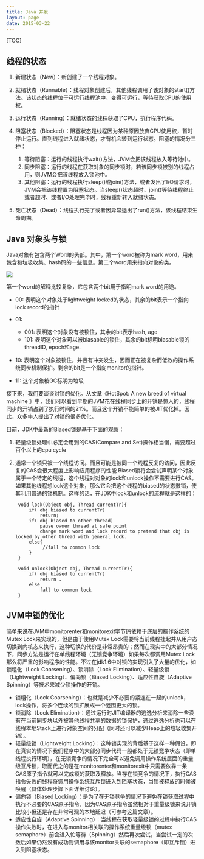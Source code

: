 ```yaml
---
title: Java 并发
layout: page
date: 2015-03-22
---
```

[TOC]

## 线程的状态
1. 新建状态（New）：新创建了一个线程对象。
2. 就绪状态（Runnable）：线程对象创建后，其他线程调用了该对象的start()方法。该状态的线程位于可运行线程池中，变得可运行，等待获取CPU的使用权。
3. 运行状态（Running）：就绪状态的线程获取了CPU，执行程序代码。
4. 阻塞状态（Blocked）：阻塞状态是线程因为某种原因放弃CPU使用权，暂时停止运行。直到线程进入就绪状态，才有机会转到运行状态。阻塞的情况分三种：

    1. 等待阻塞：运行的线程执行wait()方法，JVM会把该线程放入等待池中。
    2. 同步阻塞：运行的线程在获取对象的同步锁时，若该同步锁被别的线程占用，则JVM会把该线程放入锁池中。
    3. 其他阻塞：运行的线程执行sleep()或join()方法，或者发出了I/O请求时，JVM会把该线程置为阻塞状态。当sleep()状态超时、join()等待线程终止或者超时、或者I/O处理完毕时，线程重新转入就绪状态。

5. 死亡状态（Dead）：线程执行完了或者因异常退出了run()方法，该线程结束生命周期。

## Java 对象头与锁

Java对象有包含两个Word的头部。其中，第一个word被称为mark word，用来包含和垃圾收集、hash码的一些信息。第二个word用来指向对象的类。

![](http://7xjtfr.com1.z0.glb.clouddn.com/051358589904735.jpg)

第一个word的解释比较复杂，它包含两个bit用于指明mark word的用途。

- 00: 表明这个对象处于lightweight locked的状态，其余的bit表示一个指向lock record的指针
- 01:

    - 001: 表明这个对象没有被锁住，其余的bit表示hash, age
    - 101: 表明这个对象可以被biasable的锁住，其余的bit标明biasable锁的threadID, epoch和age.

- 10: 表明这个对象被锁住，并且有冲突发生，因而正在被复杂而低效的操作系统同步机制保护。剩余的bit是一个指向monitor的指针。
- 11: 这个对象被GC标明为垃圾

接下来，我们要谈谈对锁的优化。从文章《HotSpot: A new breed of virtual machine
》中，我们可以看到早期的JVM花在线程同步上的开销是惊人的，线程同步的开销占到了执行时间的21%。而且这个开销不能简单的被JIT优化掉。因此，众多牛人提出了对锁的很多优化。

目前，JDK中最新的Biased锁是基于下面的观察：

1. 轻量级锁处理中必定会用到的CAS(Compare and Set)操作相当慢，需要超过百个以上的cpu cycle
2. 通常一个锁只被一个线程访问。而且可能是被同一个线程反复的访问，因此反复的CAS会很大程度上影响应用程序的性能
Biased锁将会尝试声明某个对象属于一个特定的线程，这个线程对对象的lock和unlock操作不需要进行CAS。如果其他线程想lock这个对象，那么它会把这个线程的biased的状态撤销，使其利用普通的锁机制。这样的话，在JDK中lock和unlock的流程就是这样的：

        void lock(Object obj, Thread currentTr){
            if( obj biased to currentTr)
                return;
            if( obj biased to other thread)
                pause owner thread at safe point
                change mark word and lock record to pretend that obj is locked by other thread with general lock.
            else{
                 //fall to common lock
            }
        }

        void unlock(Object obj, Thread currentTr){
            if( obj biased to currentTr)
                return .
            else
                fall to common lock
        }

## JVM中锁的优化
简单来说在JVM中monitorenter和monitorexit字节码依赖于底层的操作系统的Mutex Lock来实现的，但是由于使用Mutex Lock需要将当前线程挂起并从用户态切换到内核态来执行，这种切换的代价是非常昂贵的；然而在现实中的大部分情况下，同步方法是运行在单线程环境（无锁竞争环境）如果每次都调用Mutex Lock那么将严重的影响程序的性能。不过在jdk1.6中对锁的实现引入了大量的优化，如锁粗化（Lock Coarsening）、锁消除（Lock Elimination）、轻量级锁（Lightweight Locking）、偏向锁（Biased Locking）、适应性自旋（Adaptive Spinning）等技术来减少锁操作的开销。

- 锁粗化（Lock Coarsening）：也就是减少不必要的紧连在一起的unlock，lock操作，将多个连续的锁扩展成一个范围更大的锁。
- 锁消除（Lock Elimination）：通过运行时JIT编译器的逃逸分析来消除一些没有在当前同步块以外被其他线程共享的数据的锁保护，通过逃逸分析也可以在线程本地Stack上进行对象空间的分配（同时还可以减少Heap上的垃圾收集开销）。
- 轻量级锁（Lightweight Locking）：这种锁实现的背后基于这样一种假设，即在真实的情况下我们程序中的大部分同步代码一般都处于无锁竞争状态（即单线程执行环境），在无锁竞争的情况下完全可以避免调用操作系统层面的重量级互斥锁，取而代之的是在monitorenter和monitorexit中只需要依靠一条CAS原子指令就可以完成锁的获取及释放。当存在锁竞争的情况下，执行CAS指令失败的线程将调用操作系统互斥锁进入到阻塞状态，当锁被释放的时候被唤醒（具体处理步骤下面详细讨论）。
- 偏向锁（Biased Locking）：是为了在无锁竞争的情况下避免在锁获取过程中执行不必要的CAS原子指令，因为CAS原子指令虽然相对于重量级锁来说开销比较小但还是存在非常可观的本地延迟（可参考这篇文章）。
- 适应性自旋（Adaptive Spinning）：当线程在获取轻量级锁的过程中执行CAS操作失败时，在进入与monitor相关联的操作系统重量级锁（mutex semaphore）前会进入忙等待（Spinning）然后再次尝试，当尝试一定的次数后如果仍然没有成功则调用与该monitor关联的semaphore（即互斥锁）进入到阻塞状态。